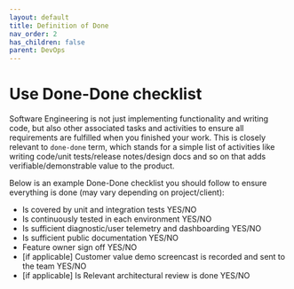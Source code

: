 ```yaml
---
layout: default
title: Definition of Done
nav_order: 2
has_children: false
parent: DevOps
---
```

# Use Done-Done checklist

Software Engineering is not just implementing functionality and writing code, but also other associated tasks and activities to ensure all requirements are fulfilled when you finished your work. This is closely relevant to `done-done` term, which stands for a simple list of activities like writing code/unit tests/release notes/design docs and so on that adds verifiable/demonstrable value to the product.

Below is an example Done-Done checklist you should follow to ensure everything is done (may vary depending on project/client):
* Is covered by unit and integration tests YES/NO
* Is continuously tested in each environment YES/NO
* Is sufficient diagnostic/user telemetry and dashboarding YES/NO
* Is sufficient public documentation YES/NO
* Feature owner sign off YES/NO
* [if applicable] Customer value demo screencast is recorded and sent to the team
YES/NO
* [if applicable] Is Relevant architectural review is done YES/NO